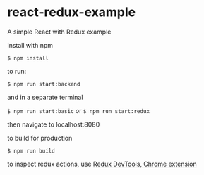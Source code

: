 # react-redux-example
A simple React with Redux example

install with npm

`$ npm install`

to run:

`$ npm run start:backend`

and in a separate terminal

`$ npm run start:basic`
or
`$ npm run start:redux`

then navigate to localhost:8080

to build for production

`$ npm run build`

to inspect redux actions, use [Redux DevTools, Chrome extension](https://chrome.google.com/webstore/detail/redux-devtools/lmhkpmbekcpmknklioeibfkpmmfibljd)
